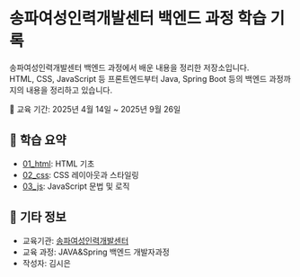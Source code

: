 # 송파여성인력개발센터 백엔드 과정 학습 기록

송파여성인력개발센터 백엔드 과정에서 배운 내용을 정리한 저장소입니다.  
HTML, CSS, JavaScript 등 프론트엔드부터 Java, Spring Boot 등의 백엔드 과정까지의 내용을 정리하고 있습니다.

📆 교육 기간: 2025년 4월 14일 ~ 2025년 9월 26일

## 📌 학습 요약

- [01_html](./01_html): HTML 기초
- [02_css](./02_css): CSS 레이아웃과 스타일링
- [03_js](./03_js): JavaScript 문법 및 로직

## 🙌 기타 정보

- 교육기관: [송파여성인력개발센터](https://songpa.seoulwomanup.or.kr/songpa/main/main.do)
- 교육 과정: JAVA&Spring 백엔드 개발자과정
- 작성자: 김시은

